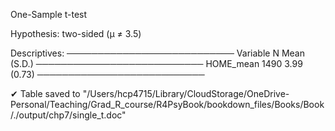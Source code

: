 
One-Sample t-test

Hypothesis: two-sided (μ ≠ 3.5)

Descriptives:
───────────────────────────
  Variable    N Mean (S.D.)
───────────────────────────
 HOME_mean 1490 3.99 (0.73)
───────────────────────────

✔ Table saved to "/Users/hcp4715/Library/CloudStorage/OneDrive-Personal/Teaching/Grad_R_course/R4PsyBook/bookdown_files/Books/Book/./output/chp7/single_t.doc"

